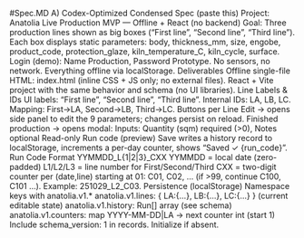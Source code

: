 #Spec.MD
A) Codex-Optimized Condensed Spec (paste this)
Project: Anatolia Live Production MVP — Offline + React (no backend)
Goal: Three production lines shown as big boxes (“First line”, “Second line”, “Third line”). Each box displays static parameters:
body, thickness_mm, size, engobe, product_code, protection_glaze, kiln_temperature_C, kiln_cycle, surface.
Login (demo): Name Production, Password Prototype. No sensors, no network. Everything offline via localStorage.
Deliverables
Offline single-file HTML: index.html (inline CSS + JS only; no external files).
React + Vite project with the same behavior and schema (no UI libraries).
Line Labels & IDs
UI labels: “First line”, “Second line”, “Third line”.
Internal IDs: LA, LB, LC. Mapping: First→LA, Second→LB, Third→LC.
Buttons per Line
Edit → opens side panel to edit the 9 parameters; changes persist on reload.
Finished production → opens modal:
Inputs: Quantity (sqm) required (>0), Notes optional
Read-only Run code (preview)
Save writes a history record to localStorage, increments a per-day counter, shows “Saved ✓ {run_code}”.
Run Code Format
YYMMDD_L{1|2|3}_CXX
YYMMDD = local date (zero-padded)
L1/L2/L3 = line number for First/Second/Third
CXX = two-digit counter per (date,line) starting at 01: C01, C02, … (if >99, continue C100, C101 …).
Example: 251029_L2_C03.
Persistence (localStorage)
Namespace keys with anatolia.v1.*
anatolia.v1.lines: { LA:{…}, LB:{…}, LC:{…} } (current editable state)
anatolia.v1.history: Run[] array (see schema)
anatolia.v1.counters: map YYYY-MM-DD|LA → next counter int (start 1)
Include schema_version: 1 in records. Initialize if absent.